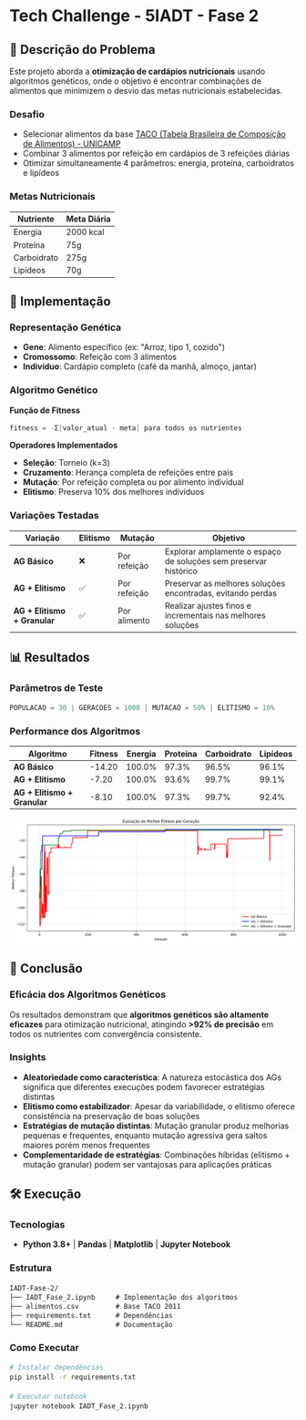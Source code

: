 # Tech Challenge - 5IADT - Fase 2

## 🎯 Descrição do Problema

Este projeto aborda a **otimização de cardápios nutricionais** usando algoritmos genéticos, onde o objetivo é encontrar combinações de alimentos que minimizem o desvio das metas nutricionais estabelecidas.

### Desafio
- Selecionar alimentos da base [TACO (Tabela Brasileira de Composição de Alimentos) - UNICAMP](https://www.gov.br/agricultura/pt-br/assuntos/inspecao/produtos-vegetal/legislacao-de-produtos-origem-vegetal/biblioteca-de-normas-vinhos-e-bebidas/tabela-brasileira-de-composicao-de-alimentos_taco_2011.pdf)
- Combinar 3 alimentos por refeição em cardápios de 3 refeições diárias
- Otimizar simultaneamente 4 parâmetros: energia, proteína, carboidratos e lipídeos

### Metas Nutricionais
| Nutriente | Meta Diária | 
|-----------|-------------|
| Energia | 2000 kcal |
| Proteína | 75g |
| Carboidrato | 275g |
| Lipídeos | 70g |

## 🧬 Implementação

### Representação Genética
- **Gene**: Alimento específico (ex: "Arroz, tipo 1, cozido")
- **Cromossomo**: Refeição com 3 alimentos 
- **Indivíduo**: Cardápio completo (café da manhã, almoço, jantar)

### Algoritmo Genético

**Função de Fitness**
```python
fitness = -Σ|valor_atual - meta| para todos os nutrientes
```

**Operadores Implementados**
- **Seleção**: Torneio (k=3)
- **Cruzamento**: Herança completa de refeições entre pais
- **Mutação**: Por refeição completa ou por alimento individual
- **Elitismo**: Preserva 10% dos melhores indivíduos

### Variações Testadas

| Variação | Elitismo | Mutação | Objetivo |
|----------|----------|---------|----------|
| **AG Básico** | ❌ | Por refeição | Explorar amplamente o espaço de soluções sem preservar histórico |
| **AG + Elitismo** | ✅ | Por refeição | Preservar as melhores soluções encontradas, evitando perdas |
| **AG + Elitismo + Granular** | ✅ | Por alimento | Realizar ajustes finos e incrementais nas melhores soluções |

## 📊 Resultados

### Parâmetros de Teste
```python
POPULACAO = 30 | GERACOES = 1000 | MUTACAO = 50% | ELITISMO = 10%
```

### Performance dos Algoritmos

| Algoritmo | Fitness | Energia | Proteína | Carboidrato | Lipídeos |
|-----------|---------|---------|----------|-------------|----------|
| **AG Básico** | -14.20 | 100.0% | 97.3% | 96.5% | 96.1% |
| **AG + Elitismo** | -7.20 | 100.0% | 93.6% | 99.7% | 99.1% |
| **AG + Elitismo + Granular** | -8.10 | 100.0% | 97.3% | 99.7% | 92.4% |

<img src="results.png" />

## 🔬 Conclusão

### Eficácia dos Algoritmos Genéticos
Os resultados demonstram que **algoritmos genéticos são altamente eficazes** para otimização nutricional, atingindo **>92% de precisão** em todos os nutrientes com convergência consistente.

### Insights
- **Aleatoriedade como característica**: A natureza estocástica dos AGs significa que diferentes execuções podem favorecer estratégias distintas
- **Elitismo como estabilizador**: Apesar da variabilidade, o elitismo oferece consistência na preservação de boas soluções
- **Estratégias de mutação distintas**: Mutação granular produz melhorias pequenas e frequentes, enquanto mutação agressiva gera saltos maiores porém menos frequentes
- **Complementaridade de estratégias**: Combinações híbridas (elitismo + mutação granular) podem ser vantajosas para aplicações práticas

## 🛠️ Execução

### Tecnologias
- **Python 3.8+** | **Pandas** | **Matplotlib** | **Jupyter Notebook**

### Estrutura
```
IADT-Fase-2/
├── IADT_Fase_2.ipynb     # Implementação dos algoritmos
├── alimentos.csv         # Base TACO 2011
├── requirements.txt      # Dependências
└── README.md             # Documentação
```

### Como Executar
```bash
# Instalar dependências
pip install -r requirements.txt

# Executar notebook
jupyter notebook IADT_Fase_2.ipynb
```
